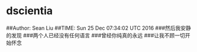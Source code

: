 # dscientia
##Author: Sean Liu
##TIME: Sun 25 Dec 07:34:02 UTC 2016
###然后我安静的发现
###两个人已经没有任何语言
###曾经你纯真的永远
###让我不顾一切开始怀念
